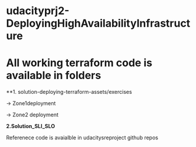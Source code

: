 # udacityprj2-DeployingHighAvailabilityInfrastructure
# All working terraform code is available in folders
**1. solution-deploying-terraform-assets/exercises

  -> Zone1deployment
    
  -> Zone2 deployment
   
**2.Solution_SLI_SLO**


Referenece code is avaialble in udacitysreproject github repos
